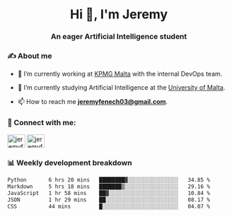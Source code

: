<h1 align="center">Hi 👋, I'm Jeremy</h1>
<h3 align="center">An eager Artificial Intelligence student</h3>

<h3 align="left">✍ About me</h3>

- 🔭 I’m currently working at [KPMG Malta](https://kpmg.com/mt/en/home.html) with the internal DevOps team.

- 🌱 I’m currently studying Artificial Intelligence at the [University of Malta](https://www.linkedin.com/school/university-of-malta/).

- 📫 How to reach me **jeremyfenech03@gmail.com**.

<h3 align="left">🔗 Connect with me:</h3>
<p align="left">
<a href="https://linkedin.com/in/jeremyfenech" target="blank"><img align="center" src="https://raw.githubusercontent.com/rahuldkjain/github-profile-readme-generator/master/src/images/icons/Social/linked-in-alt.svg" alt="jeremyfenech" height="30" width="40" /></a>
<a href="https://www.leetcode.com/jeremyfen" target="blank"><img align="center" src="https://raw.githubusercontent.com/rahuldkjain/github-profile-readme-generator/master/src/images/icons/Social/leet-code.svg" alt="jeremyfen" height="30" width="40" /></a>
</p>


<h3 align="left">📊 Weekly development breakdown</h3>

<!--START_SECTION:waka-->

```txt
Python       6 hrs 20 mins   ████████▓░░░░░░░░░░░░░░░░   34.85 %
Markdown     5 hrs 18 mins   ███████▒░░░░░░░░░░░░░░░░░   29.16 %
JavaScript   1 hr 58 mins    ██▓░░░░░░░░░░░░░░░░░░░░░░   10.84 %
JSON         1 hr 29 mins    ██░░░░░░░░░░░░░░░░░░░░░░░   08.17 %
CSS          44 mins         █░░░░░░░░░░░░░░░░░░░░░░░░   04.07 %
```

<!--END_SECTION:waka-->
